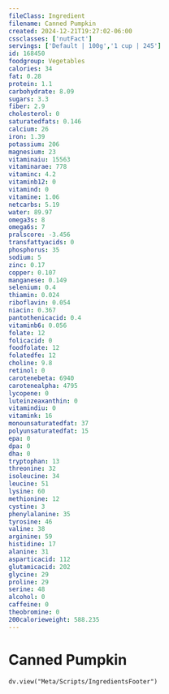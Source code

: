 ```yaml
---
fileClass: Ingredient
filename: Canned Pumpkin
created: 2024-12-21T19:27:02-06:00
cssclasses: ['nutFact']
servings: ['Default | 100g','1 cup | 245']
id: 168450
foodgroup: Vegetables
calories: 34
fat: 0.28
protein: 1.1
carbohydrate: 8.09
sugars: 3.3
fiber: 2.9
cholesterol: 0
saturatedfats: 0.146
calcium: 26
iron: 1.39
potassium: 206
magnesium: 23
vitaminaiu: 15563
vitaminarae: 778
vitaminc: 4.2
vitaminb12: 0
vitamind: 0
vitamine: 1.06
netcarbs: 5.19
water: 89.97
omega3s: 8
omega6s: 7
pralscore: -3.456
transfattyacids: 0
phosphorus: 35
sodium: 5
zinc: 0.17
copper: 0.107
manganese: 0.149
selenium: 0.4
thiamin: 0.024
riboflavin: 0.054
niacin: 0.367
pantothenicacid: 0.4
vitaminb6: 0.056
folate: 12
folicacid: 0
foodfolate: 12
folatedfe: 12
choline: 9.8
retinol: 0
carotenebeta: 6940
carotenealpha: 4795
lycopene: 0
luteinzeaxanthin: 0
vitamindiu: 0
vitamink: 16
monounsaturatedfat: 37
polyunsaturatedfat: 15
epa: 0
dpa: 0
dha: 0
tryptophan: 13
threonine: 32
isoleucine: 34
leucine: 51
lysine: 60
methionine: 12
cystine: 3
phenylalanine: 35
tyrosine: 46
valine: 38
arginine: 59
histidine: 17
alanine: 31
asparticacid: 112
glutamicacid: 202
glycine: 29
proline: 29
serine: 48
alcohol: 0
caffeine: 0
theobromine: 0
200calorieweight: 588.235
---
```


# Canned Pumpkin

```dataviewjs
dv.view("Meta/Scripts/IngredientsFooter")
```